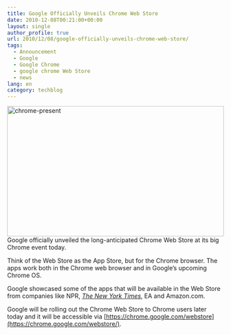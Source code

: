```yaml
---
title: Google Officially Unveils Chrome Web Store
date: 2010-12-08T00:21:00+00:00
layout: single
author_profile: true
url: 2010/12/08/google-officially-unveils-chrome-web-store/
tags:
  - Announcement
  - Google
  - Google Chrome
  - google chrome Web Store
  - news
lang: en
category: techblog
---
```

[<img title="chrome-present" border="0" alt="chrome-present" src="http://lh6.ggpht.com/_vaUVXcmC3OI/TP7IbzisRNI/AAAAAAAADdM/OEnsgyoJJBI/chrome-present_thumb%5B6%5D.jpg?imgmax=800" width="504" height="303" />](http://lh4.ggpht.com/_vaUVXcmC3OI/TP7IZia_qHI/AAAAAAAADdI/TYd6P9JC6_k/s1600-h/chrome-present%5B9%5D.jpg)Google officially unveiled the long-anticipated Chrome Web Store at its big Chrome event today.

Think of the Web Store as the App Store, but for the Chrome browser. The apps work both in the Chrome web browser and in Google’s upcoming Chrome OS.

Google showcased some of the apps that will be available in the Web Store from companies like NPR, _[The New York Times](http://www.nytimes.com/chrome/)_, EA and Amazon.com.

Google will be rolling out the Chrome Web Store to Chrome users later today and it will be accessible via [https://chrome.google.com/webstore](https://chrome.google.com/webstore/).